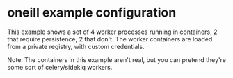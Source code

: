 oneill example configuration
============================

This example shows a set of 4 worker processes running in containers, 2 that
require persistence, 2 that don't. The worker containers are loaded from a
private registry, with custom credentials.

Note: The containers in this example aren't real, but you can pretend they're
some sort of celery/sidekiq workers.
